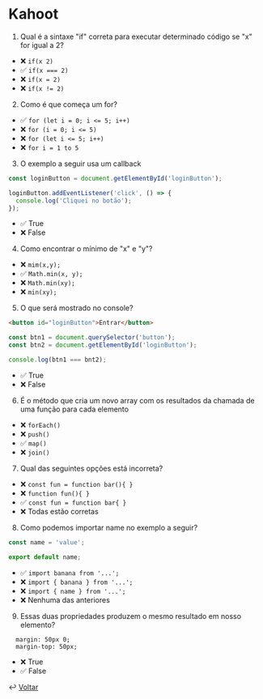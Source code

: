 # Kahoot

1. Qual é a sintaxe "if" correta para executar determinado código se "x" for igual a 2?

- ❌ `if(x 2)`
- ✅ `if(x === 2)`
- ❌ `if(x = 2)`
- ❌ `if(x != 2)`

2. Como é que começa um for?

- ✅ `for (let i = 0; i <= 5; i++)`
- ❌ `for (i = 0; i <= 5)`
- ❌ `for (let i <= 5; i++)`
- ❌ `for i = 1 to 5`

3. O exemplo a seguir usa um callback

```js
const loginButton = document.getElementById('loginButton');

loginButton.addEventListener('click', () => {
  console.log('Cliquei no botão');
});
```

- ✅ True
- ❌ False

4. Como encontrar o mínimo de "x" e "y"?

- ❌ `mim(x,y);`
- ✅ `Math.min(x, y);`
- ❌ `Math.min(xy);`
- ❌ `min(xy);`

5. O que será mostrado no console?

```html
<button id="loginButton">Entrar</button>
```

```js
const btn1 = document.querySelector('button');
const btn2 = document.getElementById('loginButton');

console.log(btn1 === bnt2);
```

- ✅ True
- ❌ False

6. É o método que cria um novo array com os resultados da chamada de uma função para cada elemento

- ❌ `forEach()`
- ❌ `push()`
- ✅ `map()`
- ❌ `join()`

7. Qual das seguintes opções está incorreta?

- ❌ `const fun = function bar(){ }`
- ❌ `function fun(){ }`
- ✅ `const fun = function bar{ }`
- ❌ Todas estão corretas

8. Como podemos importar name no exemplo a seguir?

```js
const name = 'value';

export default name;
```

- ✅ `import banana from '...';`
- ❌ `import { banana } from '...';`
- ❌ `import { name } from '...';`
- ❌ Nenhuma das anteriores

9. Essas duas propriedades produzem o mesmo resultado em nosso elemento?

```
  margin: 50px 0;
  margin-top: 50px;
```

- ❌ True
- ✅ False

↩️ [Voltar](../README.md)
